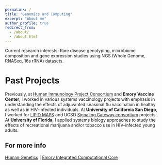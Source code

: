 ```yaml
---
permalink: /
title: "Genomics and Computing"
excerpt: "About me"
author_profile: true
redirect_from: 
  - /about/
  - /about.html
---
```

Current research interests: Rare disease genotyping, microbiome composition and gene expression studies using NGS (Whole Genome, RNASeq, 16s rRNA) datasets. 

Past Projects
======
Previously, at [Human Immunology Project Consortium](https://www.immuneprofiling.org/)  and <strong>Emory Vaccine Center</strong>, I worked in various systems vaccinology projects with emphasis in understanding the effects of adjuvanted seasonal flu vaccination in healthy as well as in HIV-infected individuals. At <strong>University of California San Diego</strong>, I worked for [LIPID MAPS](http://www.lipidmaps.org)  and UCSD [Signaling Gateway consortium](http://www.signalinggateway.org/molecule/) projects. At <strong>University of Florida</strong>, I applied systems biology approaches to study the effects of recreational marijuana and/or tobacco use in HIV-infected young adults. 

For more info
------
[Human Genetics](https://genetics.emory.edu) | 
[Emory Integrated Computational Core](http://www.cores.emory.edu/eicc/)
